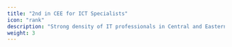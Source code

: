 ```yaml
---
title: "2nd in CEE for ICT Specialists"
icon: "rank"
description: "Strong density of IT professionals in Central and Eastern Europe."
weight: 3
---
```

